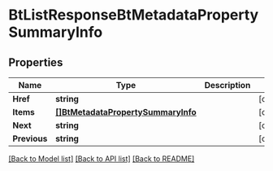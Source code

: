# BtListResponseBtMetadataPropertySummaryInfo

## Properties

Name | Type | Description | Notes
------------ | ------------- | ------------- | -------------
**Href** | **string** |  | [optional] 
**Items** | [**[]BtMetadataPropertySummaryInfo**](BTMetadataPropertySummaryInfo.md) |  | [optional] 
**Next** | **string** |  | [optional] 
**Previous** | **string** |  | [optional] 

[[Back to Model list]](../README.md#documentation-for-models) [[Back to API list]](../README.md#documentation-for-api-endpoints) [[Back to README]](../README.md)


